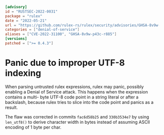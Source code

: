 ```toml
[advisory]
id = "RUSTSEC-2022-0031"
package = "rulex"
date = "2022-05-21"
url = "https://github.com/rulex-rs/rulex/security/advisories/GHSA-8v9w-p43c-r885"
categories = ["denial-of-service"]
aliases = ["CVE-2022-31100", "GHSA-8v9w-p43c-r885"]
[versions]
patched = [">= 0.4.3"]
```

# Panic due to improper UTF-8 indexing

When parsing untrusted rulex expressions, rulex may panic, possibly enabling
a Denial of Service attack. This happens when the expression contains a multi-
byte UTF-8 code point in a string literal or after a backslash, because rulex
tries to slice into the code point and panics as a result.

The flaw was corrected in commits `fac6d58b25` and `330b3534e7` by using
`len_utf8()` to derive character width in bytes instead of assuming ASCII
encoding of 1 byte per char.

